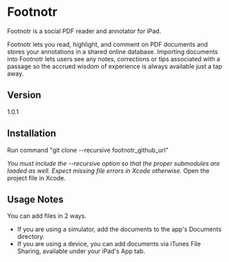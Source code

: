 Footnotr
=========

Footnotr is a social PDF reader and annotator for iPad. 

Footnotr lets you read, highlight, and comment on PDF documents and stores your annotations in a shared online database. Importing documents into Footnotr lets users see any notes, corrections or tips associated with a passage so the accrued wisdom of experience is always available just a tap away.  

Version
-

1.0.1

Installation
-
Run command "git clone --recursive footnotr_github_url"

*You must include the --recursive option so that the proper submodules are loaded as well. Expect missing file errors in Xcode otherwise.*
Open the project file in Xcode.

Usage Notes
-
You can add files in 2 ways.

  - If you are using a simulator, add the documents to the app's Documents directory.
  - If you are using a device, you can add documents via iTunes File Sharing, available under your iPad's App tab.

